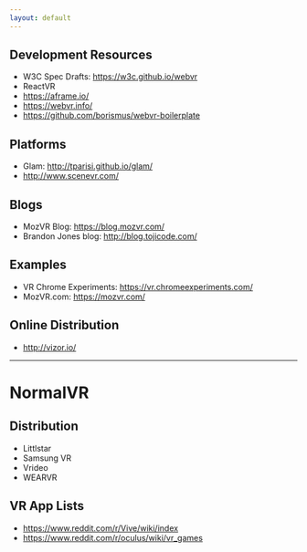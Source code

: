 ```yaml
---
layout: default
---
```


## Development Resources
- W3C Spec Drafts: <https://w3c.github.io/webvr>
- ReactVR
- https://aframe.io/
- https://webvr.info/
- https://github.com/borismus/webvr-boilerplate

## Platforms
- Glam: http://tparisi.github.io/glam/
- http://www.scenevr.com/

## Blogs
- MozVR Blog: https://blog.mozvr.com/
- Brandon Jones blog: http://blog.tojicode.com/

## Examples
- VR Chrome Experiments: https://vr.chromeexperiments.com/
- MozVR.com: https://mozvr.com/

## Online Distribution
- http://vizor.io/

---

# NormalVR

## Distribution
- Littlstar
- Samsung VR
- Vrideo
- WEARVR

## VR App Lists
- https://www.reddit.com/r/Vive/wiki/index
- https://www.reddit.com/r/oculus/wiki/vr_games
